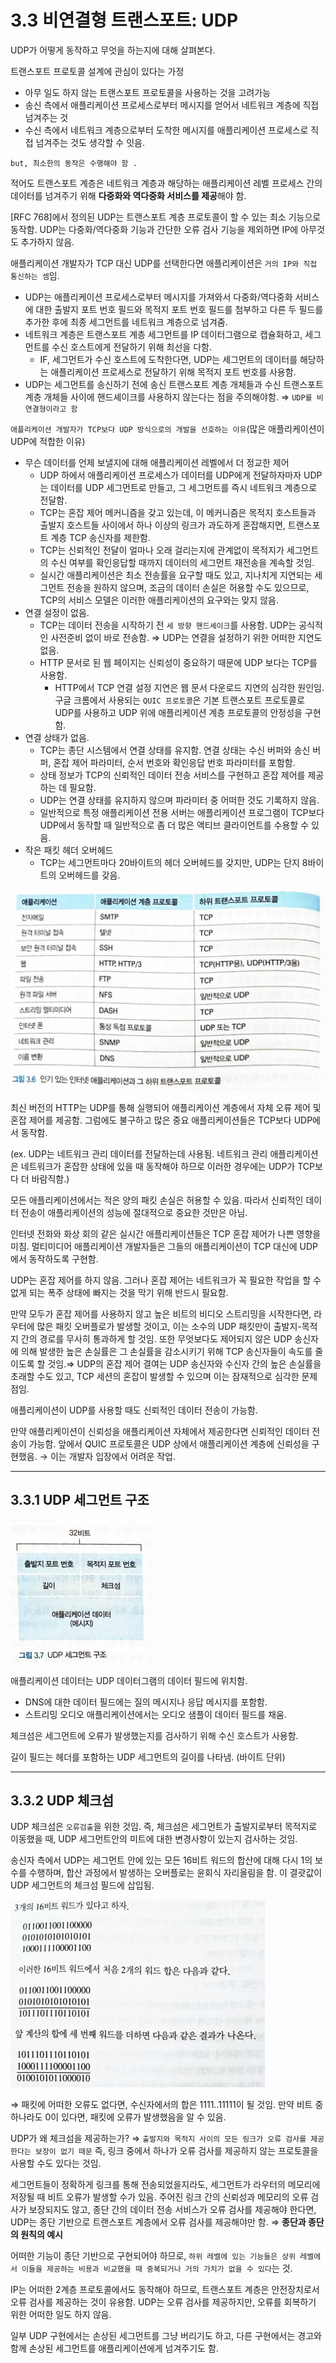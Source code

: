 
# 3.3 비연결형 트랜스포트: UDP

UDP가 어떻게 동작하고 무엇을 하는지에 대해 살펴본다.

트랜스포트 프로토콜 설계에 관심이 있다는 가정

- 아무 일도 하지 않는 트랜스포트 프로토콜을 사용하는 것을 고려가능
- 송신 측에서 애플리케이션 프로세스로부터 메시지를 얻어서 네트워크 계층에 직접 넘겨주는 것
- 수신 측에서 네트워크 계층으로부터 도착한 메시지를 애플리케이션 프로세스로 직접 넘겨주는 것도 생각할 수 잇음.

`but, 최소한의 동작은 수행해야 함 .`

적어도 트랜스포트 계층은 네트워크 계층과 해당하는 애플리케이션 레벨 프로세스 간의 데이터를 넘겨주기 위해 **다중화와 역다중화 서비스를 제공**해야 함.

[RFC 768]에서 정의된 UDP는 트랜스포트 계층 프로토콜이 할 수 있는 최소 기능으로 동작함. UDP는 다중화/역다중화 기능과 간단한 오류 검사 기능을 제외하면 IP에 아무것도 추가하지 않음.

애플리케이션 개발자가 TCP 대신 UDP를 선택한다면 애플리케이션은 `거의 IP와 직접 통신하는 셈`임.

- UDP는 애플리케이션 프로세스로부터 메시지를 가져와서 다중화/역다중화 서비스에 대한 출발지 포트 번호 필드와 목적지 포트 번호 필드를 첨부하고 다른 두 필드를 추가한 후에 최종 세그먼트를 네트워크 계층으로 넘겨줌.
- 네트워크 계층은 트랜스포트 계층 세그먼트를 IP 데이터그램으로 캡슐화하고, 세그먼트를 수신 호스트에게 전달하기 위해 최선을 다함.
  - IF, 세그먼트가 수신 호스트에 도착한다면, UDP는 세그먼트의 데이터를 해당하는 애플리케이션 프로세스로 전달하기 위해 목적지 포트 번호를 사용함.
- UDP는 세그먼트를 송신하기 전에 송신 트랜스포트 계층 개체들과 수신 트랜스포트 계층 개체들 사이에 핸드셰이크를 사용하지 않는다는 점을 주의해야함. ⇒ `UDP를 비연결형이라고 함`

`애플리케이션 개발자가 TCP보다 UDP 방식으로의 개발을 선호하는 이유`(많은 애플리케이션이 UDP에 적합한 이유)

- 무슨 데이터를 언제 보낼지에 대해 애플리케이션 레벨에서 더 정교한 제어
  - UDP 하에서 애플리케이션 프로세스가 데이터를 UDP에게 전달하자마자 UDP는 데이터를 UDP 세그먼트로 만들고, 그 세그먼트를 즉시 네트워크 계층으로 전달함.
  - TCP는 혼잡 제어 메커니즘을 갖고 있는데, 이 메커니즘은 목적지 호스트들과 출발지 호스트들 사이에서 하나 이상의 링크가 과도하게 혼잡해지면, 트랜스포트 계층 TCP 송신자를 제한함.
  - TCP는 신뢰적인 전달이 얼마나 오래 걸리는지에 관계없이 목적지가 세그먼트의 수신 여부를 확인응답할 때까지 데이터의 세그먼트 재전송을 계속할 것임.
  - 실시간 애플리케이션은 최소 전송률을 요구할 때도 있고, 지나치게 지연되는 세그먼트 전송을 원하지 않으며, 조금의 데이터 손실은 허용할 수도 있으므로, TCP의 서비스 모델은 이러한 애플리케이션의 요구와는 맞지 않음.
- 연결 설정이 없음.
  - TCP는 데이터 전송을 시작하기 전 `세 방향 핸드셰이크`를 사용함. UDP는 공식적인 사전준비 없이 바로 전송함. ⇒ UDP는 연결을 설정하기 위한 어떠한 지연도 없음.
  - HTTP 문서로 된 웹 페이지는 신뢰성이 중요하기 때문에 UDP 보다는 TCP를 사용함.
    - HTTP에서 TCP 연결 설정 지연은 웹 문서 다운로드 지연의 심각한 원인임. 구글 크롬에서 사용되는 `QUIC 프로토콜`은 기본 트랜스포트 프로토콜로 UDP를 사용하고 UDP 위에 애플리케이션 계층 프로토콜의 안정성을 구현함.
- 연결 상태가 없음.
  - TCP는 종단 시스템에서 연결 상태를 유지함. 연결 상태는 수신 버퍼와 송신 버퍼, 혼잡 제어 파라미터, 순서 번호와 확인응답 번호 파라미터를 포함함.
  - 상태 정보가 TCP의 신뢰적인 데이터 전송 서비스를 구현하고 혼잡 제어를 제공하는 데 필요함.
  - UDP는 연결 상태를 유지하지 않으며 파라미터 중 어떠한 것도 기록하지 않음.
  - 일반적으로 특정 애플리케이션 전용 서버는 애플리케이션 프로그램이 TCP보다 UDP에서 동작할 때 일반적으로 좀 더 많은 액티브 클라이언트를 수용할 수 있음.
- 작은 패킷 헤더 오버헤드
  - TCP는 세그먼트마다 20바이트의 헤더 오버헤드를 갖지만, UDP는 단지 8바이트의 오버헤드를 갖음.

![Alt text](image/3.3.1.png)

최신 버전의 HTTP는 UDP를 통해 실행되어 애플리케이션 계층에서 자체 오류 제어 및 혼잡 제어를 제공함. 그럼에도 불구하고 많은 중요 애플리케이션들은 TCP보다 UDP에서 동작함.

(ex. UDP는 네트워크 관리 데이터를 전달하는데 사용됨. 네트워크 관리 애플리케이션은 네트워크가 혼잡한 상태에 있을 때 동작해야 하므로 이러한 경우에는 UDP가 TCP보다 더 바람직함.)

모든 애플리케이션에서는 적은 양의 패킷 손실은 허용할 수 있음. 따라서 신뢰적인 데이터 전송이 애플리케이션의 성능에 절대적으로 중요한 것만은 아님.

인터넷 전화와 화상 회의 같은 실시간 애플리케이션들은 TCP 혼잡 제어가 나쁜 영향을 미침. 멀티미디어 애플리케이션 개발자들은 그들의 애플리케이션이 TCP 대신에 UDP에서 동작하도록 구현함.

UDP는 혼잡 제어를 하지 않음. 그러나 혼잡 제어는 네트워크가 꼭 필요한 작업을 할 수 없게 되는 폭주 상태에 빠지는 것을 막기 위해 반드시 필요함.

만약 모두가 혼잡 제어를 사용하지 않고 높은 비트의 비디오 스트리밍을 시작한다면, 라우터에 많은 패킷 오버플로가 발생할 것이고, 이는 소수의 UDP 패킷만이 출발지-목적지 간의 경로를 무사히 통과하게 할 것임. 또한 무엇보다도 제어되지 않은 UDP 송신자에 의해 발생한 높은 손실률은 그 손실률을 감소시키기 위해 TCP 송신자들이 속도를 줄이도록 할 것임.⇒ UDP의 혼잡 제어 결여는 UDP 송신자와 수신자 간의 높은 손실률을 초래할 수도 있고, TCP 세션의 혼잡이 발생할 수 있으며 이는 잠재적으로 심각한 문제점임.

애플리케이션이 UDP를 사용할 때도 신뢰적인 데이터 전송이 가능함.

만약 애플리케이션이 신뢰성을 애플리케이션 자체에서 제공한다면 신뢰적인 데이터 전송이 가능함. 앞에서 QUIC 프로토콜은 UDP 상에서 애플리케이션 계층에 신뢰성을 구현했음. → 이는 개발자 입장에서 어려운 작업.

---

## 3.3.1 UDP 세그먼트 구조

![Alt text](image/3.3.2.png)

애플리케이션 데이터는 UDP 데이터그램의 데이터 필드에 위치함.

- DNS에 대한 데이터 필드에는 질의 메시지나 응답 메시지를 포함함.
- 스트리밍 오디오 애플리케이션에서는 오디오 샘플이 데이터 필드를 채움.

체크섬은 세그먼트에 오류가 발생했는지를 검사하기 위해 수신 호스트가 사용함.

길이 필드는 헤더를 포함하는 UDP 세그먼트의 길이를 나타냄. (바이트 단위)

---

## 3.3.2 UDP 체크섬

UDP 체크섬은 `오류검출`을 위한 것임. 즉, 체크섬은 세그먼트가 출발지로부터 목적지로 이동했을 때, UDP 세그먼트안의 미트에 대한 변경사항이 있는지 검사하는 것임.

송신자 측에서 UDP는 세그먼트 안에 있는 모든 16비트 워드의 합산에 대해 다시 1의 보수를 수행하며, 합산 과정에서 발생하는 오버플로는 윤회식 자리올림을 함. 이 결괏값이 UDP 세그먼트의 체크섬 필드에 삽입됨.

![Alt text](image/3.3.3.png)

⇒ 패킷에 어떠한 오류도 없다면, 수신자에서의 합은 1111..11111이 될 것임. 만약 비트 중 하나라도 0이 있다면, 패킷에 오류가 발생했음을 알 수 있음.

UDP가 왜 체크섬을 제공하는가? ⇒ `출발지와 목적지 사이의 모든 링크가 오류 검사를 제공한다는 보장이 없기 때문` 즉, 링크 중에서 하나가 오류 검사를 제공하지 않는 프로토콜을 사용할 수도 있다는 것임.

세그먼트들이 정확하게 링크를 통해 전송되었을지라도, 세그먼트가 라우터의 메모리에 저장될 때 비트 오류가 발생할 수가 있음. 주어진 링크 간의 신뢰성과 메모리의 오류 검사가 보장되지도 않고, 종단 간의 데이터 전송 서비스가 오류 검사를 제공해야 한다면, UDP는 종단 기반으로 트랜스포트 계층에서 오류 검사를 제공해야만 함. ⇒ **종단과 종단의 원칙의 예시**

어떠한 기능이 종단 기반으로 구현되어야 하므로, `하위 레벨에 있는 기능들은 상위 레벨에서 이들을 제공하는 비용과 비교했을 때 중복되거나 거의 가치가 없을 수 있다`는 것.

IP는 어떠한 2계층 프로토콜에서도 동작해야 하므로, 트랜스포트 계층은 안전장치로서 오류 검사를 제공하는 것이 유용함. UDP는 오류 검사를 제공하지만, 오류를 회복하기 위한 어떠한 일도 하지 않음.

일부 UDP 구현에서는 손상된 세그먼트를 그냥 버리기도 하고, 다른 구현에서는 경고와 함께 손상된 세그먼트를 애플리케이션에게 넘겨주기도 함.

